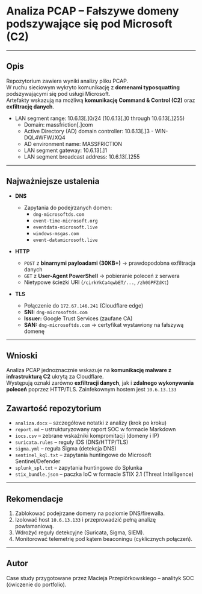 # Analiza PCAP – Fałszywe domeny podszywające się pod Microsoft (C2)

---

## Opis
Repozytorium zawiera wyniki analizy pliku PCAP.  
W ruchu sieciowym wykryto komunikację z **domenami typosquatting** podszywającymi się pod usługi Microsoft.  
Artefakty wskazują na możliwą **komunikację Command & Control (C2)** oraz **exfiltrację danych**.

- LAN segment range:  10.6.13[.]0/24   (10.6.13[.]0 through 10.6.13[.]255)
    - Domain:  massfriction[.]com
    - Active Directory (AD) domain controller:  10.6.13[.]3 - WIN-DQL4WFWJXQ4
    - AD environment name:  MASSFRICTION
    - LAN segment gateway:  10.6.13[.]1
    - LAN segment broadcast address:  10.6.13[.]255

---

## Najważniejsze ustalenia
- **DNS**  
  - Zapytania do podejrzanych domen:  
    - `dng-microsoftds.com`  
    - `event-time-microsoft.org`  
    - `eventdata-microsoft.live`  
    - `windows-msgas.com`  
    - `event-datamicrosoft.live`  

- **HTTP**  
  - `POST` z **binarnymi payloadami (30KB+)** → prawdopodobna exfiltracja danych  
  - `GET` z **User-Agent PowerShell** → pobieranie poleceń z serwera  
  - Nietypowe ścieżki URI (`/cirkYkCa4qwbET/...`, `/zh0GPFZdKt`)  

- **TLS**  
  - Połączenie do `172.67.146.241` (Cloudflare edge)  
  - **SNI:** `dng-microsoftds.com`  
  - **Issuer:** Google Trust Services (zaufane CA)  
  - **SAN:** `dng-microsoftds.com` → certyfikat wystawiony na fałszywą domenę  

---

## Wnioski
Analiza PCAP jednoznacznie wskazuje na **komunikację malware z infrastrukturą C2** ukrytą za Cloudflare.  
Występują oznaki zarówno **exfiltracji danych**, jak i **zdalnego wykonywania poleceń** poprzez HTTP/TLS.
Zainfekownym hostem jest `10.6.13.133`


## Zawartość repozytorium
- `analiza.docx` – szczegółowe notatki z analizy (krok po kroku)  
- `report.md` – ustrukturyzowany raport SOC w formacie Markdown  
- `iocs.csv` – zebrane wskaźniki kompromitacji (domeny i IP)  
- `suricata.rules` – reguły IDS (DNS/HTTP/TLS)  
- `sigma.yml` – reguła Sigma (detekcja DNS)  
- `sentinel_kql.txt` – zapytania huntingowe do Microsoft Sentinel/Defender  
- `splunk_spl.txt` – zapytania huntingowe do Splunka  
- `stix_bundle.json` – paczka IoC w formacie STIX 2.1 (Threat Intelligence)  

---

## Rekomendacje
1. Zablokować podejrzane domeny na poziomie DNS/firewalla.  
2. Izolować host `10.6.13.133` i przeprowadzić pełną analizę powłamaniową.  
3. Wdrożyć reguły detekcyjne (Suricata, Sigma, SIEM).  
4. Monitorować telemetrię pod kątem beaconingu (cyklicznych połączeń).  

---

## Autor
Case study przygotowane przez Macieja Przepiórkowskiego – analityk SOC (ćwiczenie do portfolio).  
